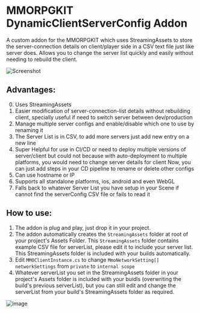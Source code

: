 # MMORPGKIT DynamicClientServerConfig Addon
 A custom addon for the MMORPGKIT which uses StreamingAssets to store the server-connection details on client/player side in a CSV text file just like server does.
 Allows you to change the server list quickly and easily without needing to rebuild the client.
  
![Screenshot](https://i.imgur.com/LNzCPCh.jpeg)

 
## Advantages: ##
0. Uses StreamingAssets
1. Easier modification of server-connection-list details without rebuilding client, specially useful if need to switch server between dev/production
2. Manage multiple server configs and enable/disable which one to use by renaming it
3. The Server List is in CSV, to add more servers just add new entry on a new line
4. Super Helpful for use in CI/CD or need to deploy multiple versions of server/client but could not because with auto-deployment to multiple platforms, you would need to change server details for client 
Now, you can just add steps in your CD pipeline to rename or delete other configs
5. Can use hostname or IP
6. Supports all standalone platforms, ios, android and even WebGL
7. Falls back to whatever Server List you have setup in your Scene if cannot find the serverConfig CSV file or fails to read it

## How to use: ##
1. The addon is plug and play, just drop it in your project.
2. The addon automatically creates the `StreamingAssets` folder at root of your project's Assets Folder. This `StreamingAssets` folder contains example CSV file for serverList, please edit it to include your server list. 
This StreamingAssets folder is included with your builds automatically.
3. Edit `MMOClientInstance.cs` to change `MmoNetworkSetting[] networkSettings` from `private` to `internal scope`
4. Whatever serverList you set in the StreamingAssets folder in your project's Assets folder is included with your buidls (overwriting the build's previous serverList), but you can still edit and change the serverList from your build's StreamingAssets folder as required.

![image](https://user-images.githubusercontent.com/3790163/208266108-c1d87f1b-aae7-4990-930f-1d540153cd6d.png)
